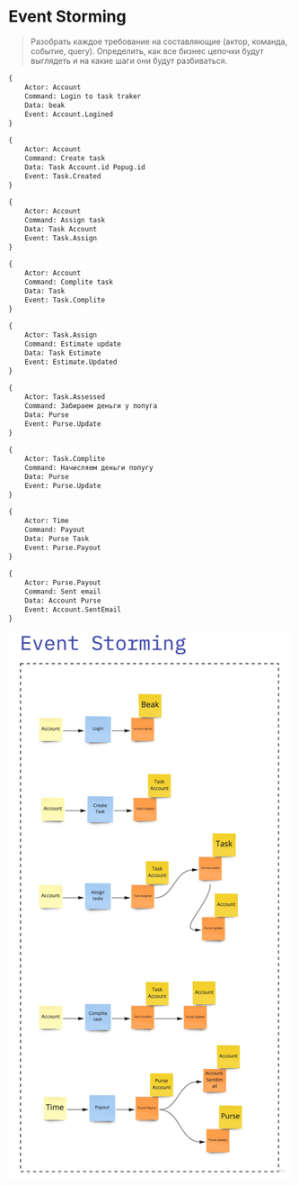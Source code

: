 # Event Storming


> Разобрать каждое требование на составляющие (актор, команда, событие, query). 
> Определить, как все бизнес цепочки будут выглядеть и на какие шаги они будут разбиваться.


```
{
    Actor: Account
    Command: Login to task traker
    Data: beak
    Event: Account.Logined
}
```

```
{
    Actor: Account
    Command: Create task
    Data: Task Account.id Popug.id
    Event: Task.Created
}
```

```
{
    Actor: Account
    Command: Assign task
    Data: Task Account
    Event: Task.Assign 
}
```

```
{
    Actor: Account
    Command: Complite task
    Data: Task
    Event: Task.Complite
}
```

```
{
    Actor: Task.Assign
    Command: Estimate update
    Data: Task Estimate
    Event: Estimate.Updated
}
```

```
{
    Actor: Task.Assessed
    Command: Забираем деньги у попуга
    Data: Purse
    Event: Purse.Update
}
```


```
{
    Actor: Task.Complite
    Command: Начисляем деньги попугу
    Data: Purse
    Event: Purse.Update
}
```

```
{
    Actor: Time
    Command: Payout
    Data: Purse Task
    Event: Purse.Payout
}
```

```
{
    Actor: Purse.Payout
    Command: Sent email
    Data: Account Purse
    Event: Account.SentEmail
}
```

![image info](./s1.jpg  )
